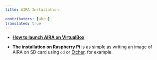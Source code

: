 ```yaml
---
title: AIRA Installation 
 
contributors: [akru]
translated: true
---
```


- [**How to launch AIRA on VirtualBox**](/docs/aira-installation-on-vb/)

- **The installation on Raspberry Pi** is as simple as writing an image of AIRA on SD card using `dd` or [Etcher](https://www.balena.io/etcher/), for example.


